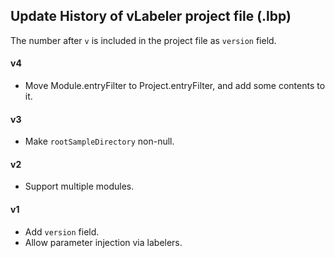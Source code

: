 ## Update History of vLabeler project file (.lbp)

The number after `v` is included in the project file as `version` field.

#### v4

- Move Module.entryFilter to Project.entryFilter, and add some contents to it.

#### v3

- Make `rootSampleDirectory` non-null.

#### v2

- Support multiple modules.

#### v1

- Add `version` field.
- Allow parameter injection via labelers.
